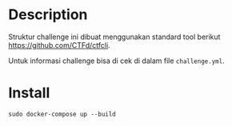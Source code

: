 # Description

Struktur challenge ini dibuat menggunakan standard tool berikut https://github.com/CTFd/ctfcli.

Untuk informasi challenge bisa di cek di dalam file `challenge.yml`.

# Install
```
sudo docker-compose up --build
```
